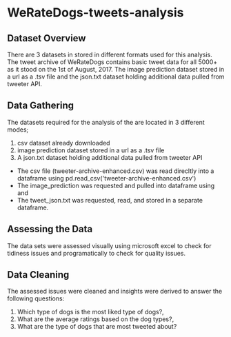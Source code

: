 # WeRateDogs-tweets-analysis

## Dataset Overview
There are 3 datasets in stored in different formats used for this analysis. The tweet archive of WeRateDogs contains basic tweet data for all 5000+ as it 
stood on the 1st of August, 2017. The image prediction dataset stored in a url as a .tsv file and the json.txt dataset holding additional data pulled from tweeter API.

## Data Gathering
The datasets required for the analysis of the are located in 3 different modes;

1.  csv dataset already downloaded
2.  image prediction dataset stored in a url as a .tsv file
3.  A json.txt dataset holding additional data pulled from tweeter API

- The csv file (tweeter-archive-enhanced.csv) was read direcltly into a dataframe using pd.read_csv('tweeter-archive-enhanced.csv')
- The image_prediction was requested and pulled into dataframe using and
- The tweet_json.txt was requested, read, and stored in a separate dataframe.

## Assessing the Data
The data sets were assessed visually using microsoft excel to check for tidiness issues and programatically to check for quality issues.

## Data Cleaning
The assessed issues were cleaned and insights were derived to answer the following questions:
1.  Which type of dogs is the most liked type of dogs?,
2.  What are the average ratings based on the dog types?,
3.  What are the type of dogs that are most tweeted about?
